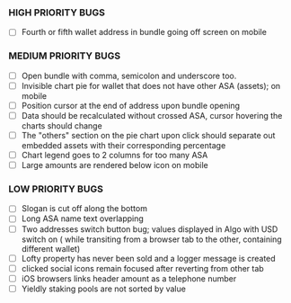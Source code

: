 ### HIGH PRIORITY BUGS

- [ ] Fourth or fifth wallet address in bundle going off screen on mobile  

### MEDIUM PRIORITY BUGS

- [ ] Open bundle with comma, semicolon and underscore too. 
- [ ] Invisible chart pie for wallet that does not have other ASA (assets); on mobile
- [ ] Position cursor at the end of address upon bundle opening
- [ ] Data should be recalculated without crossed ASA, cursor hovering the charts should change 
- [ ] The "others" section on the pie chart upon click should separate out embedded assets with their corresponding percentage 
- [ ] Chart legend goes to 2 columns for too many ASA
- [ ] Large amounts are rendered below icon on mobile

### LOW PRIORITY BUGS

- [ ] Slogan is cut off along the bottom
- [ ] Long ASA name text overlapping
- [ ] Two addresses switch button bug; values displayed in Algo with USD switch on ( while transiting from a browser tab to the other, containing different wallet)
- [ ] Lofty property has never been sold and a logger message is created
- [ ] clicked social icons remain focused after reverting from other tab
- [ ] iOS browsers links header amount as a telephone number
- [ ] Yieldly staking pools are not sorted by value
